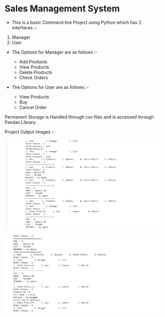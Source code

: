 # Sales Management System

* This is a basic Command line Project using Python which has 2 Interfaces :- 
1. Manager 
2. User

* The Options for Manager are as follows :-
  *   Add Products
  *   View Products
  *   Delete Products
  *   Check Orders

* The Options for User are as follows :-
  * View Products
  * Buy
  * Cancel Order

Permanent Storage is Handled through csv files and is accessed through Pandas Library.

Project Output Images :-

![Image 1](https://github.com/simran-03/Sales_Management/blob/main/images/Screenshot%20(324).png)

![Image 1](https://github.com/simran-03/Sales_Management/blob/main/images/Screenshot%20(325).png)
